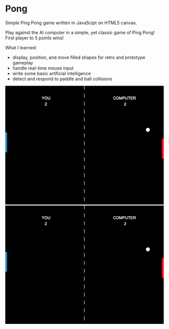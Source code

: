 # Pong
Simple Ping Pong game written in JavaScipt on HTML5 canvas.

Play against the AI computer in a simple, yet classic game of Ping Pong!
<br>First player to 5 points wins!

What I learned:
- display, position, and move filled shapes for retro and prototype gameplay
- handle real-time mouse input
- write some basic artificial intelligence
- detect and respond to paddle and ball collisions

<img src="pong_sc.png">

<img src="win_screen.png">
